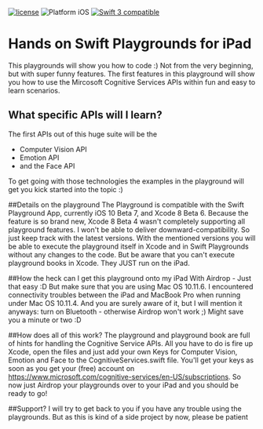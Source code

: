 [![license](https://img.shields.io/github/license/mashape/apistatus.svg?maxAge=2592000)]() <img src="https://img.shields.io/badge/platform-iOS-blue.svg?style=flat" alt="Platform iOS" /> <a href="https://developer.apple.com/swift"><img src="https://img.shields.io/badge/swift3-compatible-4BC51D.svg?style=flat" alt="Swift 3 compatible" /></a>

# Hands on Swift Playgrounds for iPad

This playgrounds will show you how to code :) Not from the very beginning, but with super funny features. The first features in this playground will show you how to use the Mircosoft Cognitive Services APIs within fun and easy to learn scenarios.

## What specific APIs will I learn?
The first APIs out of this huge suite will be the
- Computer Vision API
- Emotion API
- and the Face API

To get going with those technologies the examples in the playground will get you kick started into the topic :)

##Details on the playground
The Playground is compatible with the Swift Playground App, currently iOS 10 Beta 7, and Xcode 8 Beta 6. Because the feature is so brand new, Xcode 8 Beta 4 wasn't completely supporting all playground features. I won't be able to deliver downward-compatibility. So just keep track with the latest versions.
With the mentioned versions you will be able to execute the playground itself in Xcode and in Swift Playgrounds without any changes to the code. But be aware that you can't execute playground books in Xcode. They JUST run on the iPad.

##How the heck can I get this playground onto my iPad
With Airdrop - Just that easy :D But make sure that you are using Mac OS 10.11.6. I encountered connectivity troubles between the iPad and MacBook Pro when running under Mac OS 10.11.4. And you are surely aware of it, but I will mention it anyways: turn on Bluetooth - otherwise Airdrop won't work ;) Might save you a minute or two :D

##How does all of this work?
The playground and playground book are full of hints for handling the Cognitive Service APIs. All you have to do is fire up Xcode, open the files and just add your own Keys for Computer Vision, Emotion and Face to the CognitiveServices.swift file. You'll get your keys as soon as you get your (free) account on https://www.microsoft.com/cognitive-services/en-US/subscriptions. So now just Airdrop your playgrounds over to your iPad and you should be ready to go!

##Support?
I will try to get back to you if you have any trouble using the playgrounds. But as this is kind of a side project by now, please be patient
